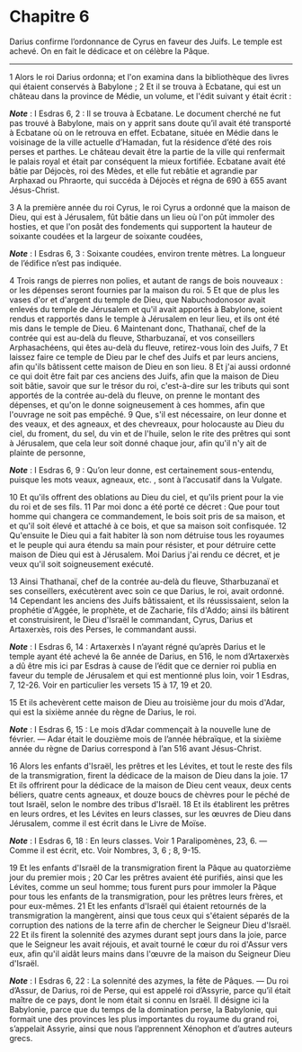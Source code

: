 # Chapitre 6

Darius confirme l’ordonnance de Cyrus en faveur des Juifs.
Le temple est achevé.
On en fait le dédicace et on célèbre la Pâque.

***

1 Alors le roi Darius ordonna; et l'on examina dans la bibliothèque des livres qui étaient conservés à Babylone ; 2 Et il se trouva à Ecbatane, qui est un château dans la province de Médie, un volume, et l'édit suivant y était écrit :

***Note*** :  I Esdras 6, 2 : Il se trouva à Ecbatane. Le document cherché ne fut pas trouvé à Babylone, mais on y apprit sans doute qu’il avait été transporté à Ecbatane où on le retrouva en effet. Ecbatane, située en Médie dans le voisinage de la ville actuelle d’Hamadan, fut la résidence d’été des rois perses et parthes. Le château devait être la partie de la ville qui renfermait le palais royal et était par conséquent la mieux fortifiée. Ecbatane avait été bâtie par Déjocès, roi des Mèdes, et elle fut rebâtie et agrandie par Arphaxad ou Phraorte, qui succéda à Déjocès et régna de 690 à 655 avant Jésus-Christ.


3 A la première année du roi Cyrus, le roi Cyrus a ordonné que la maison de Dieu, qui est à Jérusalem, fût bâtie dans un lieu où l'on pût immoler des hosties, et que l'on posât des fondements qui supportent la hauteur de soixante coudées et la largeur de soixante coudées,

***Note*** :  I Esdras 6, 3 : Soixante coudées, environ trente mètres. La longueur de l’édifice n’est pas indiquée.

4 Trois rangs de pierres non polies, et autant de rangs de bois nouveaux : or les dépenses seront fournies par la maison du roi. 5 Et que de plus les vases d'or et d'argent du temple de Dieu, que Nabuchodonosor avait enlevés du temple de Jérusalem et qu'il avait apportés à Babylone, soient rendus et rapportés dans le temple à Jérusalem en leur lieu, et ils ont été mis dans le temple de Dieu. 6 Maintenant donc, Thathanaï, chef de la contrée qui est au-delà du fleuve, Stharbuzanaï, et vos conseillers Arphasachéens, qui êtes au-delà du fleuve, retirez-vous loin des Juifs, 7 Et laissez faire ce temple de Dieu par le chef des Juifs et par leurs anciens, afin qu'ils bâtissent cette maison de Dieu en son lieu. 8 Et j'ai aussi ordonné ce qui doit être fait par ces anciens des Juifs, afin que la maison de Dieu soit bâtie, savoir que sur le trésor du roi, c'est-à-dire sur les tributs qui sont apportés de la contrée au-delà du fleuve, on prenne le montant des dépenses, et qu'on le donne soigneusement à ces hommes, afin que
l'ouvrage ne soit pas empêché. 9 Que, s'il est nécessaire, on leur donne et des veaux, et des agneaux, et des chevreaux, pour holocauste au Dieu du ciel, du froment, du sel, du vin et de l'huile, selon le rite des prêtres qui sont à Jérusalem, que cela leur soit donné chaque jour, afin qu'il n'y ait de plainte de personne,

***Note*** :  I Esdras 6, 9 : Qu’on leur donne, est certainement sous-entendu, puisque les mots veaux, agneaux, etc. , sont à l’accusatif dans la Vulgate.

10 Et qu'ils offrent des oblations au Dieu du ciel, et qu'ils prient pour la vie du roi et de ses fils. 11 Par moi donc a été porté ce décret : Que pour tout homme qui changera ce commandement, le bois soit pris de sa maison, et et qu'il soit élevé et attaché à ce bois, et que sa maison soit confisquée. 12 Qu'ensuite le Dieu qui a fait habiter là son nom détruise tous les royaumes et le peuple qui aura étendu sa main pour résister, et pour détruire cette maison de Dieu qui est à Jérusalem. Moi Darius j'ai rendu ce décret, et je veux qu'il soit soigneusement exécuté.


13 Ainsi Thathanaï, chef de la contrée au-delà du fleuve, Stharbuzanaï et ses conseillers, exécutèrent avec soin ce que Darius, le roi, avait ordonné. 14 Cependant les anciens des Juifs bâtissaient, et ils réussissaient, selon la prophétie d'Aggée, le prophète, et de Zacharie, fils d'Addo; ainsi ils bâtirent et construisirent, le Dieu d'Israël le commandant, Cyrus, Darius et Artaxerxès, rois des Perses, le commandant aussi.

***Note*** :  I Esdras 6, 14 : Artaxerxès I n’ayant régné qu’après Darius et le temple ayant été achevé la 6e année de Darius, en 516, le nom d’Artaxerxès a dû être mis ici par Esdras à cause de l’édit que ce dernier roi publia en faveur du temple de Jérusalem et qui est mentionné plus loin, voir 1 Esdras, 7, 12-26. Voir en particulier les versets 15 à 17, 19 et 20.

15 Et ils achevèrent cette maison de Dieu au troisième jour du mois d'Adar, qui est la sixième année du règne de Darius, le roi.

***Note*** :  I Esdras 6, 15 : Le mois d’Adar commençait à la nouvelle lune de février. ― Adar était le douzième mois de l’année hébraïque, et la sixième année du règne de Darius correspond à l’an 516 avant Jésus-Christ.


16 Alors les enfants d'Israël, les prêtres et les Lévites, et tout le reste des fils de la transmigration, firent la dédicace de la maison de Dieu dans la joie. 17 Et ils offrirent pour la dédicace de la maison de Dieu cent veaux, deux cents béliers, quatre cents agneaux, et douze boucs de chèvres pour le péché de tout Israël, selon le nombre des tribus d'Israël. 18 Et ils établirent les prêtres en leurs ordres, et les Lévites en leurs classes, sur les œuvres de Dieu dans Jérusalem, comme il est écrit dans le Livre de Moïse.

***Note*** :  I Esdras 6, 18 : En leurs classes. Voir 1 Paralipomènes, 23, 6. ― Comme il est écrit, etc. Voir Nombres, 3, 6 ; 8, 9-15.


19 Et les enfants d'Israël de la transmigration firent la Pâque au quatorzième jour du premier mois ; 20 Car les prêtres avaient été purifiés, ainsi que les Lévites, comme un seul homme; tous furent purs pour immoler la Pâque pour tous les enfants de la transmigration, pour les prêtres leurs frères, et pour eux-mêmes. 21 Et les enfants d'Israël qui étaient retournés de la transmigration la mangèrent, ainsi que tous ceux qui s'étaient séparés de la corruption des nations de la terre afin de chercher le Seigneur Dieu d'Israël. 22 Et ils firent la solennité des azymes durant sept jours dans la joie, parce que le Seigneur les avait réjouis, et avait tourné le cœur du roi d'Assur vers eux, afin qu'il aidât leurs mains dans l'œuvre de la maison du Seigneur Dieu d'Israël.

***Note*** :  I Esdras 6, 22 : La solennité des azymes, la fête de Pâques. ― Du roi d’Assur, de Darius, roi de Perse, qui est appelé roi d’Assyrie, parce qu’il était maître de ce pays, dont le nom était si connu en Israël. Il désigne ici la Babylonie, parce que du temps de la domination perse, la Babylonie, qui formait une des provinces les plus importantes du royaume du grand roi, s’appelait Assyrie, ainsi que nous l’apprennent Xénophon et d’autres auteurs grecs.


